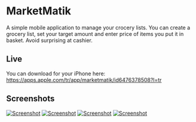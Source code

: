 # MarketMatik

A simple mobile application to manage your crocery lists.
You can create a grocery list, set your target amount and enter price of items you put it in basket. Avoid surprising at cashier. 

## Live

You can download for your iPhone here: https://apps.apple.com/tr/app/marketmatik/id6476378508?l=tr

## Screenshots

<a href="https://apps.apple.com/tr/app/marketmatik/id6476378508?l=tr"><img src="https://is1-ssl.mzstatic.com/image/thumb/PurpleSource116/v4/ca/6b/e6/ca6be6f6-cf67-5ede-ce14-a0a5d1311f13/d18d7cce-0bbd-4643-88e1-9458b4ffc50b_Simulator_Screenshot_-_iPhone_15_Pro_Max_-_2024-01-19_at_12.34.24.png/460x0w.webp" alt="Screenshot" border="0"></a>
<a href="https://apps.apple.com/tr/app/marketmatik/id6476378508?l=tr"><img src="https://is1-ssl.mzstatic.com/image/thumb/PurpleSource116/v4/bc/77/91/bc7791ff-4d34-33f1-2e80-0075f1e847a6/372bf580-7680-4212-ab5a-746d80171bcc_Simulator_Screenshot_-_iPhone_15_Pro_Max_-_2024-01-19_at_12.12.59.png/460x0w.webp" alt="Screenshot" border="0"></a>
<a href="https://apps.apple.com/tr/app/marketmatik/id6476378508?l=tr"><img src="https://is1-ssl.mzstatic.com/image/thumb/PurpleSource116/v4/09/89/6c/09896c55-ece8-66a3-501d-51e9321bb8c4/da1260e0-bbf6-4952-8245-5140aac8f9e1_Simulator_Screenshot_-_iPhone_15_Pro_Max_-_2024-01-19_at_12.34.18.png/460x0w.webp" alt="Screenshot" border="0"></a>
<a href="https://apps.apple.com/tr/app/marketmatik/id6476378508?l=tr"><img src="https://is1-ssl.mzstatic.com/image/thumb/PurpleSource116/v4/7d/20/c9/7d20c9ed-6ad9-55ac-06d7-83301d7e8658/7a04a0f8-e649-42a9-932e-f9033111c45e_Simulator_Screenshot_-_iPhone_15_Pro_Max_-_2024-01-19_at_12.11.52.png/460x0w.webp" alt="Screenshot" border="0"></a>
